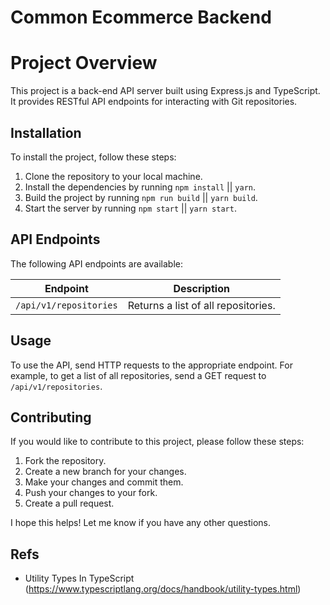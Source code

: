 # Common Ecommerce Backend

# Project Overview

This project is a back-end API server built using Express.js and TypeScript. It provides RESTful API endpoints for interacting with Git repositories.

## Installation

To install the project, follow these steps:

1. Clone the repository to your local machine.
2. Install the dependencies by running `npm install` || `yarn`.
3. Build the project by running `npm run build` || `yarn build`.
4. Start the server by running `npm start` || `yarn start`.

## API Endpoints

The following API endpoints are available:

| Endpoint               | Description                         |
| ---------------------- | ----------------------------------- |
| `/api/v1/repositories` | Returns a list of all repositories. |

## Usage

To use the API, send HTTP requests to the appropriate endpoint. For example, to get a list of all repositories, send a GET request to `/api/v1/repositories`.

## Contributing

If you would like to contribute to this project, please follow these steps:

1. Fork the repository.
2. Create a new branch for your changes.
3. Make your changes and commit them.
4. Push your changes to your fork.
5. Create a pull request.

I hope this helps! Let me know if you have any other questions.

## Refs

- Utility Types In TypeScript (https://www.typescriptlang.org/docs/handbook/utility-types.html)
